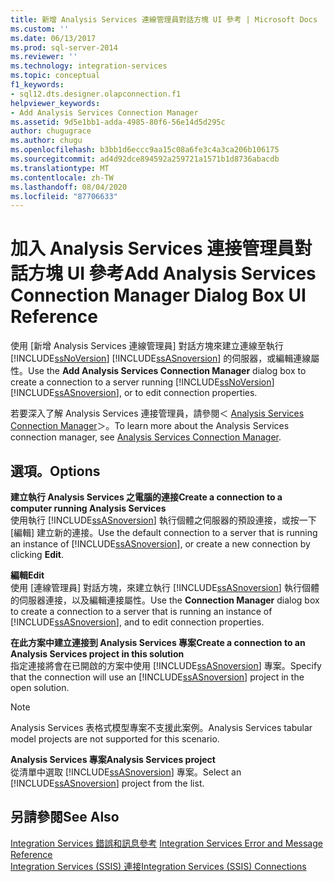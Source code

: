 ```yaml
---
title: 新增 Analysis Services 連線管理員對話方塊 UI 參考 | Microsoft Docs
ms.custom: ''
ms.date: 06/13/2017
ms.prod: sql-server-2014
ms.reviewer: ''
ms.technology: integration-services
ms.topic: conceptual
f1_keywords:
- sql12.dts.designer.olapconnection.f1
helpviewer_keywords:
- Add Analysis Services Connection Manager
ms.assetid: 9d5e1bb1-adda-4985-80f6-56e14d5d295c
author: chugugrace
ms.author: chugu
ms.openlocfilehash: b3bb1d6eccc9aa15c08a6fe3c4a3ca206b106175
ms.sourcegitcommit: ad4d92dce894592a259721a1571b1d8736abacdb
ms.translationtype: MT
ms.contentlocale: zh-TW
ms.lasthandoff: 08/04/2020
ms.locfileid: "87706633"
---
```

# <a name="add-analysis-services-connection-manager-dialog-box-ui-reference"></a><span data-ttu-id="4b771-102">加入 Analysis Services 連接管理員對話方塊 UI 參考</span><span class="sxs-lookup"><span data-stu-id="4b771-102">Add Analysis Services Connection Manager Dialog Box UI Reference</span></span>
  <span data-ttu-id="4b771-103">使用 [新增 Analysis Services 連線管理員]  對話方塊來建立連線至執行 [!INCLUDE[ssNoVersion](../../includes/ssnoversion-md.md)] [!INCLUDE[ssASnoversion](../../includes/ssasnoversion-md.md)] 的伺服器，或編輯連線屬性。</span><span class="sxs-lookup"><span data-stu-id="4b771-103">Use the **Add Analysis Services Connection Manager** dialog box to create a connection to a server running [!INCLUDE[ssNoVersion](../../includes/ssnoversion-md.md)] [!INCLUDE[ssASnoversion](../../includes/ssasnoversion-md.md)], or to edit connection properties.</span></span>  
  
 <span data-ttu-id="4b771-104">若要深入了解 Analysis Services 連接管理員，請參閱＜ [Analysis Services Connection Manager](analysis-services-connection-manager.md)＞。</span><span class="sxs-lookup"><span data-stu-id="4b771-104">To learn more about the Analysis Services connection manager, see [Analysis Services Connection Manager](analysis-services-connection-manager.md).</span></span>  
  
## <a name="options"></a><span data-ttu-id="4b771-105">選項。</span><span class="sxs-lookup"><span data-stu-id="4b771-105">Options</span></span>  
 <span data-ttu-id="4b771-106">**建立執行 Analysis Services 之電腦的連接**</span><span class="sxs-lookup"><span data-stu-id="4b771-106">**Create a connection to a computer running Analysis Services**</span></span>  
 <span data-ttu-id="4b771-107">使用執行 [!INCLUDE[ssASnoversion](../../includes/ssasnoversion-md.md)] 執行個體之伺服器的預設連接，或按一下 [編輯]  建立新的連接。</span><span class="sxs-lookup"><span data-stu-id="4b771-107">Use the default connection to a server that is running an instance of [!INCLUDE[ssASnoversion](../../includes/ssasnoversion-md.md)], or create a new connection by clicking **Edit**.</span></span>  
  
 <span data-ttu-id="4b771-108">**編輯**</span><span class="sxs-lookup"><span data-stu-id="4b771-108">**Edit**</span></span>  
 <span data-ttu-id="4b771-109">使用 [連線管理員]  對話方塊，來建立執行 [!INCLUDE[ssASnoversion](../../includes/ssasnoversion-md.md)] 執行個體的伺服器連接，以及編輯連接屬性。</span><span class="sxs-lookup"><span data-stu-id="4b771-109">Use the **Connection Manager** dialog box to create a connection to a server that is running an instance of [!INCLUDE[ssASnoversion](../../includes/ssasnoversion-md.md)], and to edit connection properties.</span></span>  
  
 <span data-ttu-id="4b771-110">**在此方案中建立連接到 Analysis Services 專案**</span><span class="sxs-lookup"><span data-stu-id="4b771-110">**Create a connection to an Analysis Services project in this solution**</span></span>  
 <span data-ttu-id="4b771-111">指定連接將會在已開啟的方案中使用 [!INCLUDE[ssASnoversion](../../includes/ssasnoversion-md.md)] 專案。</span><span class="sxs-lookup"><span data-stu-id="4b771-111">Specify that the connection will use an [!INCLUDE[ssASnoversion](../../includes/ssasnoversion-md.md)] project in the open solution.</span></span>  
  
> [!NOTE]  
>  <span data-ttu-id="4b771-112">Analysis Services 表格式模型專案不支援此案例。</span><span class="sxs-lookup"><span data-stu-id="4b771-112">Analysis Services tabular model projects are not supported for this scenario.</span></span>  
  
 <span data-ttu-id="4b771-113">**Analysis Services 專案**</span><span class="sxs-lookup"><span data-stu-id="4b771-113">**Analysis Services project**</span></span>  
 <span data-ttu-id="4b771-114">從清單中選取 [!INCLUDE[ssASnoversion](../../includes/ssasnoversion-md.md)] 專案。</span><span class="sxs-lookup"><span data-stu-id="4b771-114">Select an [!INCLUDE[ssASnoversion](../../includes/ssasnoversion-md.md)] project from the list.</span></span>  
  
## <a name="see-also"></a><span data-ttu-id="4b771-115">另請參閱</span><span class="sxs-lookup"><span data-stu-id="4b771-115">See Also</span></span>  
 <span data-ttu-id="4b771-116">[Integration Services 錯誤和訊息參考](../integration-services-error-and-message-reference.md) </span><span class="sxs-lookup"><span data-stu-id="4b771-116">[Integration Services Error and Message Reference](../integration-services-error-and-message-reference.md) </span></span>  
 [<span data-ttu-id="4b771-117">Integration Services &#40;SSIS&#41; 連接</span><span class="sxs-lookup"><span data-stu-id="4b771-117">Integration Services &#40;SSIS&#41; Connections</span></span>](integration-services-ssis-connections.md)  
  
  
